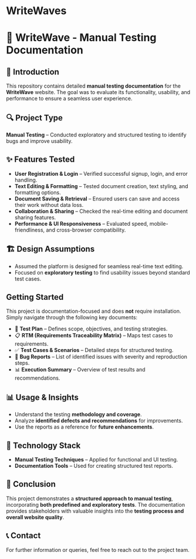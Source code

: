 # WriteWaves
# 📝 WriteWave - Manual Testing Documentation  

## 📌 Introduction  
This repository contains detailed **manual testing documentation** for the **WriteWave** website. The goal was to evaluate its functionality, usability, and performance to ensure a seamless user experience.  

## 🔍 Project Type  
**Manual Testing** – Conducted exploratory and structured testing to identify bugs and improve usability.  

## ✨ Features Tested  
-  **User Registration & Login** – Verified successful signup, login, and error handling.  
-  **Text Editing & Formatting** – Tested document creation, text styling, and formatting options.  
-  **Document Saving & Retrieval** – Ensured users can save and access their work without data loss.  
-  **Collaboration & Sharing** – Checked the real-time editing and document sharing features.  
-  **Performance & UI Responsiveness** – Evaluated speed, mobile-friendliness, and cross-browser compatibility.  

## 🏗 Design Assumptions  
- Assumed the platform is designed for seamless real-time text editing.  
- Focused on **exploratory testing** to find usability issues beyond standard test cases.  

##  Getting Started  
This project is documentation-focused and does **not** require installation.  
Simply navigate through the following key documents:  
- 📜 **Test Plan** – Defines scope, objectives, and testing strategies.  
- 📋 **RTM (Requirements Traceability Matrix)** – Maps test cases to requirements.  
- ✅ **Test Cases & Scenarios** – Detailed steps for structured testing.  
- 🐞 **Bug Reports** – List of identified issues with severity and reproduction steps.  
- 📊 **Execution Summary** – Overview of test results and recommendations.  

## 📊 Usage & Insights  
- Understand the testing **methodology and coverage**.  
- Analyze **identified defects and recommendations** for improvements.  
- Use the reports as a reference for **future enhancements**.  

## 🔧 Technology Stack  
- **Manual Testing Techniques** – Applied for functional and UI testing.  
- **Documentation Tools** – Used for creating structured test reports.  

## 🏁 Conclusion  
This project demonstrates a **structured approach to manual testing**, incorporating **both predefined and exploratory tests**. The documentation provides stakeholders with valuable insights into the **testing process and overall website quality**.  

## 📞 Contact  
For further information or queries, feel free to reach out to the project team.  
